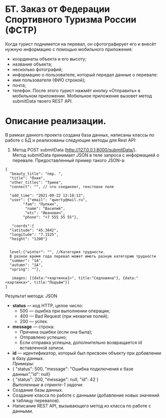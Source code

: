 # БТ. Заказ от Федерации Спортивного Туризма России (ФСТР)
Когда турист поднимется на перевал, он сфотографирует его и внесёт нужную информацию с помощью мобильного приложения:
- координаты объекта и его высоту;
- название объекта;
- несколько фотографий;
- информацию о пользователе, который передал данные о перевале:
- имя пользователя (ФИО строкой);
- почта;
- телефон.
После этого турист нажмёт кнопку «Отправить» в мобильном приложении. Мобильное приложение вызовет метод submitData твоего REST API.

# Описание реализации.
В рамках данного проекта создана база данных, написаны классы по работе с БД и реализованы следующие методы для Rest API:
1. Метод POST submitData (http://127.0.0.1:8000/submitData/). <br>
Метод submitData принимает JSON в теле запроса с информацией о перевале. Предоставленный пример такого JSON-а:
```
{
  "beauty_title": "пер. ",
  "title": "Пхия",
  "other_titles": "Триев",
  "connect": "", // что соединяет, текстовое поле
 
  "add_time": "2021-09-22 13:18:13",
  "user": {"email": "qwerty@mail.ru", 		
        "fam": "Пупкин",
		 "name": "Василий",
		 "otc": "Иванович",
        "phone": "+7 555 55 55"}, 
 
   "coords":{
  "latitude": "45.3842",
  "longitude": "7.1525",
  "height": "1200"}
 
 
  level:{"winter": "", //Категория трудности. 
  В разное время года перевал может иметь разную категорию трудности
  "summer": "1А",
  "autumn": "1А",
  "spring": ""},
 
   images: [{data:"<картинка1>", title:"Седловина"}, {data:"<картинка>", title:"Подъём"}]
}
```
Результат метода: JSON
- **status** — код HTTP, целое число:
    - 500 — ошибка при выполнении операции;
    - 400 — Bad Request (при нехватке полей);
    - 200 — успех.
- **message** — строка:
    - Причина ошибки (если она была);
    - Отправлено успешно;
    - Если отправка успешна, дополнительно возвращается id вставленной записи.
- **id** — идентификатор, который был присвоен объекту при добавлении в базу данных.
<br>*Примеры:*
-   { "status": 500, "message": "Ошибка подключения к базе данных","id": null}
-   { "status": 200, "message": null, "id": 42 }
<br>*Выполенные в спринте-1 задачи:*
-   Создание базы данных.
-   Создание класса по работе с данными (добавление новых значений в таблицу перевалов).
-   Написание REST API, вызывающего метод из класса по работе с данными.